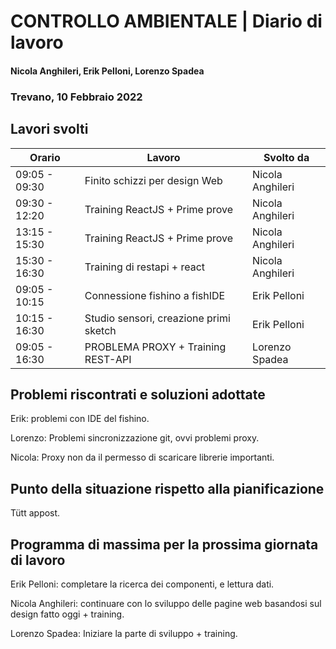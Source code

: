 # CONTROLLO AMBIENTALE | Diario di lavoro
#### Nicola Anghileri, Erik Pelloni, Lorenzo Spadea
### Trevano, 10 Febbraio 2022

## Lavori svolti


|Orario        |Lavoro                                         |Svolto da                  |
|--------------|-----------------------------------------------|---------------------------|
|09:05 - 09:30 |Finito schizzi per design Web | Nicola Anghileri|
|09:30 - 12:20 |Training ReactJS + Prime prove             | Nicola Anghileri    |
|13:15 - 15:30 |Training ReactJS + Prime prove             | Nicola Anghileri    |
|15:30 - 16:30 |Training di restapi + react             | Nicola Anghileri    |
|09:05 - 10:15 |Connessione fishino a fishIDE    | Erik Pelloni|
|10:15 - 16:30 |Studio sensori, creazione primi sketch    | Erik Pelloni|
|09:05 - 16:30| PROBLEMA PROXY  + Training REST-API                    | Lorenzo Spadea|

##  Problemi riscontrati e soluzioni adottate
Erik: problemi con IDE del fishino.

Lorenzo: Problemi sincronizzazione git, ovvi problemi proxy.

Nicola: Proxy non da il permesso di scaricare librerie importanti.

## Punto della situazione rispetto alla pianificazione

Tütt appost.
## Programma di massima per la prossima giornata di lavoro

Erik Pelloni: completare la ricerca dei componenti, e lettura dati.

Nicola Anghileri: continuare con lo sviluppo delle pagine web basandosi sul design fatto oggi + training.

Lorenzo Spadea: Iniziare la parte di sviluppo + training.